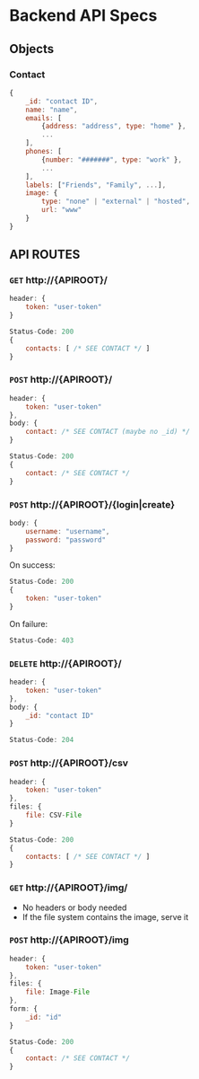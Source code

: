 # Backend API Specs

## Objects

### Contact

```JavaScript
{
    _id: "contact ID",
    name: "name",
    emails: [
        {address: "address", type: "home" },
        ...
    ],
    phones: [
        {number: "#######", type: "work" },
        ...
    ],
    labels: ["Friends", "Family", ...],
    image: {
        type: "none" | "external" | "hosted",
        url: "www"
    }
}
```

## API ROUTES

### `GET` http://{APIROOT}/

```JavaScript
header: {
    token: "user-token"
}
```

```JavaScript
Status-Code: 200
{
    contacts: [ /* SEE CONTACT */ ]
}
```

### `POST` http://{APIROOT}/

```JavaScript
header: {
    token: "user-token"
},
body: {
    contact: /* SEE CONTACT (maybe no _id) */
}
```

```JavaScript
Status-Code: 200
{
    contact: /* SEE CONTACT */
}
```
### `POST` http://{APIROOT}/{login|create}

```JavaScript
body: {
    username: "username",
    password: "password"
}
```

On success:

```JavaScript
Status-Code: 200
{
    token: "user-token"
}
```

On failure:

```JavaScript
Status-Code: 403
```

### `DELETE` http://{APIROOT}/

```JavaScript
header: {
    token: "user-token"
},
body: {
    _id: "contact ID"
}
```

```JavaScript
Status-Code: 204
```

### `POST` http://{APIROOT}/csv

```JavaScript
header: {
    token: "user-token"
},
files: {
    file: CSV-File
}
```

```JavaScript
Status-Code: 200
{
    contacts: [ /* SEE CONTACT */ ]
}
```

### `GET` http://{APIROOT}/img/<filename>
- No headers or body needed
- If the file system contains the image, serve it
    
### `POST` http://{APIROOT}/img
```JavaScript
header: {
    token: "user-token"
},
files: {
    file: Image-File
},
form: {
    _id: "id"
}
```
```JavaScript
Status-Code: 200
{
    contact: /* SEE CONTACT */
}
```
